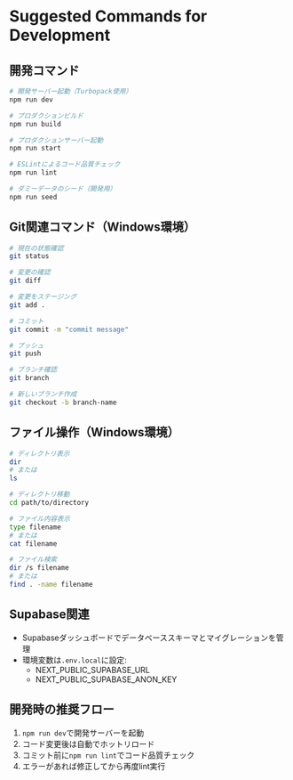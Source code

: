# Suggested Commands for Development

## 開発コマンド
```bash
# 開発サーバー起動（Turbopack使用）
npm run dev

# プロダクションビルド
npm run build

# プロダクションサーバー起動
npm run start

# ESLintによるコード品質チェック
npm run lint

# ダミーデータのシード（開発用）
npm run seed
```

## Git関連コマンド（Windows環境）
```bash
# 現在の状態確認
git status

# 変更の確認
git diff

# 変更をステージング
git add .

# コミット
git commit -m "commit message"

# プッシュ
git push

# ブランチ確認
git branch

# 新しいブランチ作成
git checkout -b branch-name
```

## ファイル操作（Windows環境）
```bash
# ディレクトリ表示
dir
# または
ls

# ディレクトリ移動
cd path/to/directory

# ファイル内容表示
type filename
# または
cat filename

# ファイル検索
dir /s filename
# または
find . -name filename
```

## Supabase関連
- Supabaseダッシュボードでデータベーススキーマとマイグレーションを管理
- 環境変数は`.env.local`に設定:
  - NEXT_PUBLIC_SUPABASE_URL
  - NEXT_PUBLIC_SUPABASE_ANON_KEY

## 開発時の推奨フロー
1. `npm run dev`で開発サーバーを起動
2. コード変更後は自動でホットリロード
3. コミット前に`npm run lint`でコード品質チェック
4. エラーがあれば修正してから再度lint実行